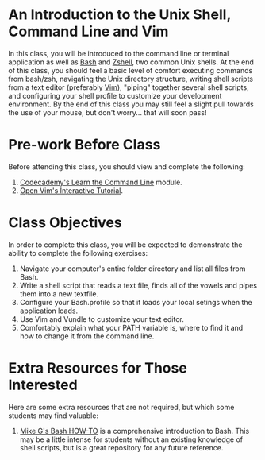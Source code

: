 # An Introduction to the Unix Shell, Command Line and Vim
In this class, you will be introduced to the command line or terminal
application as well as [Bash](https://en.wikipedia.org/wiki/Bash_(Unix_shell)) and [Zshell](https://en.wikipedia.org/wiki/Z_shell),
two common Unix shells. At the end of this class, you should feel
a basic level of comfort executing commands from bash/zsh, navigating the Unix
directory structure, writing shell scripts from a text editor (preferably
[Vim](https://en.wikipedia.org/wiki/Vim_(text_editor))), "piping" together
several shell scripts, and configuring your shell profile to customize your
development environment.  By the end of this class you may still feel a slight
pull towards the use of your mouse, but don't worry... that will soon pass!

# Pre-work Before Class
Before attending this class, you should view and complete the following:

1. [Codecademy's Learn the Command
Line](https://www.codecademy.com/learn/learn-the-command-line) module.
2. [Open Vim's Interactive Tutorial](http://www.openvim.com/).

# Class Objectives
In order to complete this class, you will be expected to demonstrate the ability
to complete the following exercises:

1. Navigate your computer's entire folder directory and list all files from
Bash.
2. Write a shell script that reads a text file, finds all of the vowels and
pipes them into a new textfile.
3. Configure your Bash.profile so that it loads your local setings when the
application loads.
4. Use Vim and Vundle to customize your text editor.
5. Comfortably explain what your PATH variable is, where to find it and how to
change it from the command line.

# Extra Resources for Those Interested
Here are some extra resources that are not required, but which some students may
find valuable:

1. [Mike G's Bash HOW-TO](http://tldp.org/HOWTO/Bash-Prog-Intro-HOWTO.html) is a
comprehensive introduction to Bash.  This may be a little intense for students
without an existing knowledge of shell scripts, but is a great repository for
any future reference.
